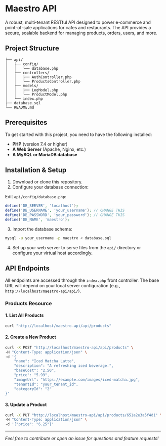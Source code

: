 # Maestro API

A robust, multi-tenant RESTful API designed to power e-commerce and point-of-sale applications for cafes and restaurants. The API provides a secure, scalable backend for managing products, orders, users, and more.

## Project Structure

```
├── api/
│   ├── config/
│   │   └── database.php
│   ├── controllers/
│   │   ├── AuthController.php
│   │   └── ProductsController.php
│   ├── models/
│   │   ├── LogModel.php
│   │   └── ProductModel.php
│   └── index.php
├── database.sql
└── README.md
```

## Prerequisites

To get started with this project, you need to have the following installed:
- **PHP** (version 7.4 or higher)
- **A Web Server** (Apache, Nginx, etc.)
- **A MySQL or MariaDB database**

## Installation & Setup

1. Download or clone this repository.
2. Configure your database connection:

Edit `api/config/database.php`:

```php
define('DB_SERVER', 'localhost');
define('DB_USERNAME', 'your_username'); // CHANGE THIS
define('DB_PASSWORD', 'your_password'); // CHANGE THIS
define('DB_NAME', 'maestro');
```

3. Import the database schema:

```sh
mysql -u your_username -p maestro < database.sql
```

4. Set up your web server to serve files from the `api/` directory or configure your virtual host accordingly.

## API Endpoints

All endpoints are accessed through the `index.php` front controller. The base URL will depend on your local server configuration (e.g., `http://localhost/maestro-api/api/`).

### Products Resource

#### 1. List All Products

```sh
curl "http://localhost/maestro-api/api/products"
```

#### 2. Create a New Product

```sh
curl -X POST "http://localhost/maestro-api/api/products" \
-H "Content-Type: application/json" \
-d '{
    "name": "Iced Matcha Latte",
    "description": "A refreshing iced beverage.",
    "baseCost": "2.50",
    "price": "5.99",
    "imageUrl": "https://example.com/images/iced-matcha.jpg",
    "tenantId": "your_tenant_id",
    "categoryId": "2"
}'
```

#### 3. Update a Product

```sh
curl -X PUT "http://localhost/maestro-api/api/products/651a2e3a5f4d1" \
-H "Content-Type: application/json" \
-d '{"price": "6.25"}'
```

---

*Feel free to contribute or open an issue for questions and feature requests!*
